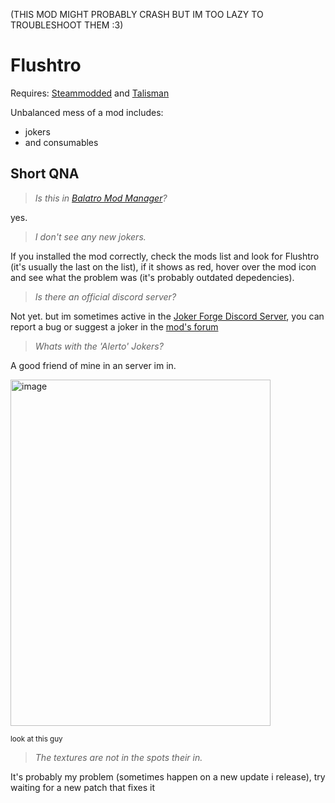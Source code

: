 (THIS MOD MIGHT PROBABLY CRASH BUT IM TOO LAZY TO TROUBLESHOOT THEM :3)
# Flushtro
Requires: [Steammodded](https://github.com/Steamodded/smods) and [Talisman](https://github.com/SpectralPack/Talisman)

Unbalanced mess of a mod
includes:
* jokers
* and consumables

## Short QNA
> *Is this in [Balatro Mod Manager](https://github.com/skyline69/balatro-mod-manager)?*

 yes.

> *I don't see any new jokers.*

If you installed the mod correctly, check the mods list and look for Flushtro (it's usually the last on the list),
if it shows as red, hover over the mod icon and see what the problem was (it's probably outdated depedencies).

> *Is there an official discord server?*

Not yet. but im sometimes active in the [Joker Forge Discord Server](https://discord.gg/eRBByq9AZX), you can
report a bug or suggest a joker in the [mod's forum](https://discord.com/channels/1398404149691023491/1402336225947418756/1402336225947418756)

> *Whats with the 'Alerto' Jokers?*

A good friend of mine in an server im in.

<img width="416" height="554" alt="image" src="https://github.com/user-attachments/assets/39d0d1c4-bbb8-41ab-8c10-a4aef2d85a72" />

<sub>look at this guy</sub>

> *The textures are not in the spots their in.*

It's probably my problem (sometimes happen on a new update i release), try waiting for a new patch that fixes it

